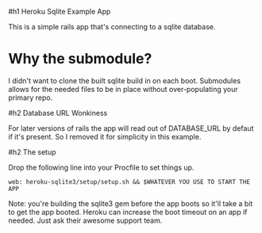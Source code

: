 #h1 Heroku Sqlite Example App

This is a simple rails app that's connecting to a sqlite database. 

# Why the submodule?

I didn't want to clone the built sqlite build in on each boot. Submodules allows for the needed files to be in place without over-populating your primary repo. 

#h2 Database URL Wonkiness

For later versions of rails the app will read out of DATABASE_URL by defaut if it's present. So I removed it for simplicity in this example.

#h2 The setup

Drop the following line into your Procfile to set things up. 

`web: heroku-sqlite3/setup/setup.sh && $WHATEVER YOU USE TO START THE APP`

Note: you're building the sqlite3 gem before the app boots so it'll take a bit to get the app booted. Heroku can increase the boot timeout on an app if needed. Just ask their awesome support team.


